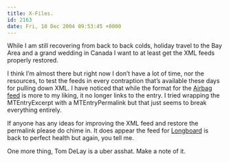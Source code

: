 ```yaml
---
title: X-Files.
id: 2163
date: Fri, 10 Dec 2004 09:53:45 +0000
---
```


While I am still recovering from back to back colds, holiday travel to the Bay Area and a grand wedding in Canada I want to at least get the <span class="caps">XML</span> feeds properly restored.  

I think I’m almost there but right now I don’t have a lot of time, nor the resources, to test the feeds in every contraption that’s available these days for pulling down <span class="caps">XML</span>. I have noticed that while the format for the [Airbag feed](http://www.airbagindustries.com/index.xml) is more to my liking, it no longer links to the entry. I tried wrapping the MTEntryExcerpt with a MTEntryPermalink but that just seems to break everything entirely.  

If anyone has any ideas for improving the XML feed and restore the permalink please do chime in. It does appear the feed for [Longboard](http://www.airbagindustries.com/longboard.xml) is back to perfect health but again, you tell me.  

One more thing, Tom DeLay is a uber asshat. Make a note of it.





